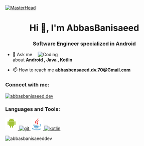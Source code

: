 [![MasterHead](https://user-images.githubusercontent.com/98229442/179373728-8f1fe77e-e0b5-48e9-a48f-70d37f45a331.jpg)](https://AbbasBanisaeedDev.io)
<h1 align="center">Hi 👋, I'm AbbasBanisaeed</h1>
<h3 align="center">Software Engineer specialized in Android</h3>
<img align="right" alt="Coding"  width="400"  src="https://reviews.com.np/uploads/article/android-10-is-official/new-android-logo-2019-robot-head-reactions-animated-2.gif">

- 💬 Ask me about **Android , Java , Kotlin**

- 📫 How to reach me **abbasbensaeed.dv.70@Gmail.com**

<h3 align="left">Connect with me:</h3>
<p align="left">
<a href="https://instagram.com/abbasbanisaeed.dev" target="blank"><img align="center" src="https://raw.githubusercontent.com/rahuldkjain/github-profile-readme-generator/master/src/images/icons/Social/instagram.svg" alt="abbasbanisaeed.dev" height="30" width="40" /></a>
</p>

<h3 align="left">Languages and Tools:</h3>
<p align="left"> <a href="https://developer.android.com" target="_blank" rel="noreferrer"> <img src="https://raw.githubusercontent.com/devicons/devicon/master/icons/android/android-original-wordmark.svg" alt="android" width="40" height="40"/> </a> <a href="https://git-scm.com/" target="_blank" rel="noreferrer"> <img src="https://www.vectorlogo.zone/logos/git-scm/git-scm-icon.svg" alt="git" width="40" height="40"/> </a> <a href="https://www.java.com" target="_blank" rel="noreferrer"> <img src="https://raw.githubusercontent.com/devicons/devicon/master/icons/java/java-original.svg" alt="java" width="40" height="40"/> </a> <a href="https://kotlinlang.org" target="_blank" rel="noreferrer"> <img src="https://www.vectorlogo.zone/logos/kotlinlang/kotlinlang-icon.svg" alt="kotlin" width="40" height="40"/> </a> </p>

<p><img align="center" src="https://github-readme-stats.vercel.app/api/top-langs?username=abbasbanisaeeddev&show_icons=true&locale=en&layout=compact" alt="abbasbanisaeeddev" /></p>
